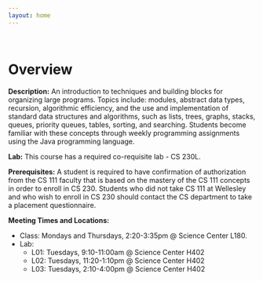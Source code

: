 ```yaml
---
layout: home
---
```



<br/>


# Overview

**Description:** An introduction to techniques and building blocks for organizing large programs. Topics include: modules, abstract data types, recursion, algorithmic efficiency, and the use and implementation of standard data structures and algorithms, such as lists, trees, graphs, stacks, queues, priority queues, tables, sorting, and searching. Students become familiar with these concepts through weekly programming assignments using the Java programming language. 

**Lab:** This course has a required co-requisite lab - CS 230L.

**Prerequisites:** A student is required to have confirmation of authorization from the CS 111 faculty that is based on the mastery of the CS 111 concepts in order to enroll in CS 230. Students who did not take CS 111 at Wellesley and who wish to enroll in CS 230 should contact the CS department to take a placement questionnaire.

**Meeting Times and Locations:**
* Class: Mondays and Thursdays, 2:20-3:35pm @ Science Center L180.
* Lab:
  * L01: Tuesdays, 9:10-11:00am @ Science Center H402
  * L02: Tuesdays, 11:20-1:10pm @ Science Center H402
  * L03: Tuesdays, 2:10-4:00pm @ Science Center H402


<br/>


